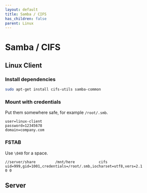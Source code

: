 ```yaml
---
layout: default
title: Samba / CIFS
has_children: false
parent: Linux
---
```


# Samba / CIFS

## Linux Client

### Install dependencies

```bash
sudo apt-get install cifs-utils samba-common
```

### Mount with credentials

Put them somewhere safe, for example  `/root/.smb`.

```
user=linux-client
password=12345678
domain=company.com
```

### FSTAB

Use `\040` for a space.

```
//server/share         /mnt/here           cifs    uid=999,gid=1001,credentials=/root/.smb,iocharset=utf8,vers=2.1         0 0
```



## Server
